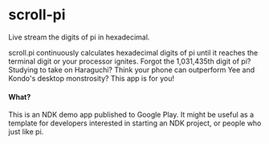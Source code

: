 # scroll-pi
Live stream the digits of pi in hexadecimal.

scroll.pi continuously calculates hexadecimal digits of pi until it
reaches the terminal digit or your processor ignites. Forgot the
1,031,435th digit of pi? Studying to take on Haraguchi? Think your phone
can outperform Yee and Kondo's desktop monstrosity? This app is for you!

#### What?

This is an NDK demo app published to Google Play. It might be useful as
a template for developers interested in starting an NDK project, or
people who just like pi.
